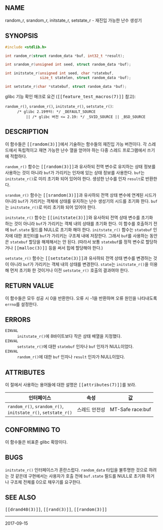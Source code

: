## NAME

random_r, srandom_r, initstate_r, setstate_r - 재진입 가능한 난수 생성기

## SYNOPSIS

```c
#include <stdlib.h>

int random_r(struct random_data *buf, int32_t *result);

int srandom_r(unsigned int seed, struct random_data *buf);

int initstate_r(unsigned int seed, char *statebuf,
                size_t statelen, struct random_data *buf);

int setstate_r(char *statebuf, struct random_data *buf);
```

glibc 기능 확인 매크로 요건 (<tt>[[feature_test_macros(7)]]</tt> 참고):

<dl>
<dt><code>random_r()</code>, <code>srandom_r()</code>, <code>initstate_r()</code>, <code>setstate_r()</code>:</dt>
<dd>
<code>/* glibc 2.19부터: */ _DEFAULT_SOURCE</code><br>
<code>    || /* glibc 버전 <= 2.19: */ _SVID_SOURCE || _BSD_SOURCE</code>
</dd>
</dl>

## DESCRIPTION

이 함수들은 <tt>[[random(3)]]</tt>에서 기술하는 함수들의 재진입 가능 버전이다. 각 스레드에서 독립적이고 재연 가능한 난수 열을 얻어야 하는 다중 스레드 프로그램에서 쓰기에 적합하다.

`random_r()` 함수는 <tt>[[random(3)]]</tt>과 유사하되 전역 변수로 유지하는 상태 정보를 사용하는 것이 아니라 `buf`가 가리키는 인자에 있는 상태 정보를 사용한다. `buf`는 `initstate_r()`로 미리 초기화 되어 있어야 한다. 생성한 난수를 인자 `result`로 반환한다.

`srandom_r()` 함수는 <tt>[[srandom(3)]]</tt>과 유사하되 전역 상태 변수에 연계된 시드가 아니라 `buf`가 가리키는 객체에 상태를 유지하는 난수 생성기의 시드를 초기화 한다. `buf`는 `initstate_r()`로 미리 초기화 되어 있어야 한다.

`initstate_r()` 함수는 <tt>[[initstate(3)]]</tt>와 유사하되 전역 상태 변수를 초기화 하는 것이 아니라 `buf`가 가리키는 객체 내의 상태를 초기화 한다. 이 함수를 호출하기 전에 `buf.state` 필드를 NULL로 초기화 해야 한다. `initstate_r()` 함수는 `statebuf` 인자에 대한 포인터를 `buf`가 가리키는 구조체 내에 저장한다. 그래서 `buf`를 사용하는 동안은 `statebuf` 할당을 해제해서는 안 된다. (따라서 보통 `statebuf`를 정적 변수로 할당하거나 <tt>[[malloc(3)]]</tt> 등을 써서 힙에 할당해야 한다.)

`setstate_r()` 함수는 <tt>[[setstate(3)]]</tt>과 유사하되 전역 상태 변수를 변경하는 것이 아니라 `buf`가 가리키는 객체 내의 상태를 변경한다. `state`는 `initstate_r()`을 이용해 먼저 초기화 한 것이거나 이전 `setstate_r()` 호출의 결과여야 한다.

## RETURN VALUE

이 함수들은 모두 성공 시 0을 반환한다. 오류 시 -1을 반환하며 오류 원인을 나타내도록 `errno`를 설정한다.

## ERRORS

<dl>
<dt><code>EINVAL</code></dt>
<dd><code>initstate_r()</code>에 8바이트보다 작은 상태 배열을 지정했다.</dd>
<dt><code>EINVAL</code></dt>
<dd><code>setstate_r()</code>에 대한 <code>statebuf</code> 인자나 <code>buf</code> 인자가 NULL이었다.</dd>
<dt><code>EINVAL</code></dt>
<dd><code>random_r()</code>에 대한 <code>buf</code> 인자나 <code>result</code> 인자가 NULL이었다.</dd>
</dl>

## ATTRIBUTES

이 절에서 사용하는 용어들에 대한 설명은 <tt>[[attributes(7)]]</tt>를 보라.

| 인터페이스 | 속성 | 값 |
| --- | --- | --- |
| `random_r()`, `srandom_r()`,<br>`initstate_r()`, `setstate_r()` | 스레드 안전성 | MT-Safe race:buf |

## CONFORMING TO

이 함수들은 비표준 glibc 확장이다.

## BUGS

`initstate_r()` 인터페이스가 혼란스럽다. `random_data` 타입을 불투명한 것으로 하려는 것 같은데 구현에서는 사용자가 호출 전에 `buf.state` 필드를 NULL로 초기화 하거나 구조체 전체를 0으로 채우기를 요구한다.

## SEE ALSO

<tt>[[drand48(3)]]</tt>, <tt>[[rand(3)]]</tt>, <tt>[[random(3)]]</tt>

----

2017-09-15
